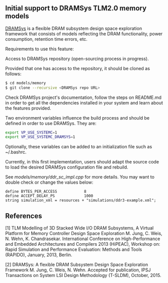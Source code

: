 
## Initial support to DRAMSys TLM2.0 memory models

[DRAMSys](https://www.jstage.jst.go.jp/article/ipsjtsldm/8/0/8_63/_article) is a flexible DRAM subsystem design space exploration framework that consists of models reflecting the DRAM functionality, power consumption, retention time errors, etc.

Requirements to use this feature:

Access to DRAMSys repository (open-sourcing process in progress).

Provided that one has access to the repository, it should be cloned as follows:

```bash
$ cd models/memory
$ git clone --recursive <DRAMSys repo URL>
```

Check DRAMSys project's documentation, follow the steps on README.md in order to get all the dependencies installed in your system and learn about the features provided.

Two environment variables influence the build process and should be defined in order to use DRAMSys. They are:

```bash
export VP_USE_SYSTEMC=1
export VP_USE_SYSTEMC_DRAMSYS=1
```

Optionally, these variables can be added to an initialization file such as ~/.bashrc.

Currently, in this first implementation, users should adapt the source code to load the desired DRAMSys configuration file and rebuild.

See *models/memory/ddr_sc_impl.cpp* for more details. You may want to double check or change the values below:

```
define BYTES_PER_ACCESS            8
define ACCEPT_DELAY_PS             1000
string simulation_xml = resources + "simulations/ddr3-example.xml";
```

## References

[1] TLM Modelling of 3D Stacked Wide I/O DRAM Subsystems, A Virtual Platform for Memory Controller Design Space Exploration
M. Jung, C. Weis, N. Wehn, K. Chandrasekar. International Conference on High-Performance and Embedded Architectures and Compilers 2013 (HiPEAC), Workshop on: Rapid Simulation and Performance Evaluation: Methods and Tools (RAPIDO), January, 2013, Berlin.

[2] DRAMSys: A flexible DRAM Subsystem Design Space Exploration Framework
M. Jung, C. Weis, N. Wehn. Accepted for publication, IPSJ Transactions on System LSI Design Methodology (T-SLDM), October, 2015.

